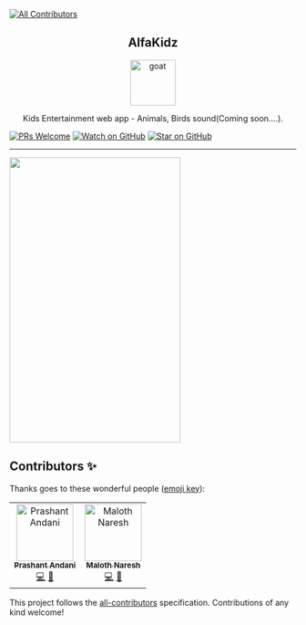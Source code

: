 
[![All Contributors](https://img.shields.io/badge/all_contributors-1-orange.svg?style=flat-square)](#contributors)
<div align="center">
<h2>AlfaKidz</h2>

<a href="https://www.emojione.com/emoji/1f410">
<img height="80" width="80" alt="goat" src="https://d1j8pt39hxlh3d.cloudfront.net/development/custom-builds/73/2415_fMYJv9M8TO3HMRlTLRetWj7D8MvNimyU.gif" />
</a>

<p>Kids Entertainment web app - Animals, Birds sound(Coming soon....).</p>
</div>

[![PRs Welcome][prs-badge]][prs] 
[![Watch on GitHub][github-watch-badge]][github-watch]
[![Star on GitHub][github-star-badge]][github-star]
<hr />

<img height="500" width="300" src="https://ik.imagekit.io/alfakidz/28147_zgMkwrlon.jpg"/>
</div>

<!-- prettier-ignore-start -->

[license-badge]: https://img.shields.io/npm/l/react-testing-library.svg?style=flat-square
[prs-badge]: https://img.shields.io/badge/PRs-welcome-brightgreen.svg?style=flat-square
[prs]: http://makeapullrequest.com
[github-watch-badge]: https://img.shields.io/github/watchers/prashant-andani/alfaKidz.svg?style=social
[github-watch]: https://github.com/prashant-andani/alfaKidz/watchers
[github-star-badge]: https://img.shields.io/github/stars/prashant-andani/alfaKidz.svg?style=social
[github-star]: https://github.com/prashant-andani/alfaKidz/stargazers


## Contributors ✨

Thanks goes to these wonderful people ([emoji key](https://allcontributors.org/docs/en/emoji-key)):

<!-- ALL-CONTRIBUTORS-LIST:START - Do not remove or modify this section -->
<!-- prettier-ignore -->
<table>
  <tr>
    <td align="center"><a href="https://github.com/prashant-andani"><img src="https://avatars3.githubusercontent.com/u/829627?v=4" width="100px;" alt="Prashant Andani"/><br /><sub><b>Prashant Andani</b></sub></a><br /><a href="https://github.com/prashant-andani/alfaKidz/commits?author=prashant-andani" title="Code">💻</a> <a href="#design-prashant-andani" title="Design">🎨</a></td>
    <td align="center"><a href="https://github.com/malothnaresh"><img src="https://avatars1.githubusercontent.com/u/16411866?v=4" width="100px;" alt="Maloth Naresh"/><br /><sub><b>Maloth Naresh</b></sub></a><br /><a href="https://github.com/prashant-andani/alfaKidz/commits?author=malothnaresh" title="Code">💻</a> <a href="#design-malothnaresh" title="Design">🎨</a></td>
  </tr>
</table>

<!-- ALL-CONTRIBUTORS-LIST:END -->

This project follows the [all-contributors](https://github.com/all-contributors/all-contributors) specification. Contributions of any kind welcome!